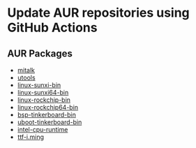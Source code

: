 Update AUR repositories using GitHub Actions
============================================

## AUR Packages

* [mitalk](https://aur.archlinux.org/pkgbase/mitalk)
* [utools](https://aur.archlinux.org/pkgbase/utools)
* [linux-sunxi-bin](https://aur.archlinux.org/pkgbase/linux-sunxi-bin)
* [linux-sunxi64-bin](https://aur.archlinux.org/pkgbase/linux-sunxi64-bin)
* [linux-rockchip-bin](https://aur.archlinux.org/pkgbase/linux-rockchip-bin)
* [linux-rockchip64-bin](https://aur.archlinux.org/pkgbase/linux-rockchip64-bin)
* [bsp-tinkerboard-bin](https://aur.archlinux.org/pkgbase/bsp-tinkerboard-bin)
* [uboot-tinkerboard-bin](https://aur.archlinux.org/pkgbase/uboot-tinkerboard-bin)
* [intel-cpu-runtime](https://aur.archlinux.org/pkgbase/intel-cpu-runtime)
* [ttf-i.ming](https://aur.archlinux.org/pkgbase/ttf-i.ming)
